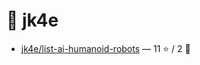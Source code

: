 # 👤 jk4e

- [jk4e/list-ai-humanoid-robots](https://github.com/jk4e/list-ai-humanoid-robots) — 11 ⭐️ / 2 🍴
